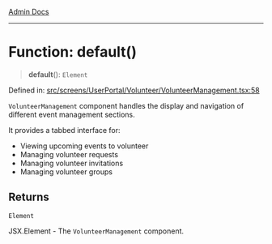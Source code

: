 [Admin Docs](/)

***

# Function: default()

> **default**(): `Element`

Defined in: [src/screens/UserPortal/Volunteer/VolunteerManagement.tsx:58](https://github.com/abhassen44/talawa-admin/blob/285f7384c3d26b5028a286d84f89b85120d130a2/src/screens/UserPortal/Volunteer/VolunteerManagement.tsx#L58)

`VolunteerManagement` component handles the display and navigation of different event management sections.

It provides a tabbed interface for:
- Viewing upcoming events to volunteer
- Managing volunteer requests
- Managing volunteer invitations
- Managing volunteer groups

## Returns

`Element`

JSX.Element - The `VolunteerManagement` component.
